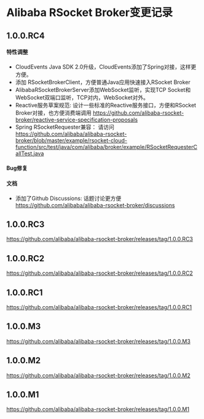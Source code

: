 Alibaba RSocket Broker变更记录
==========================

## 1.0.0.RC4

#### 特性调整

* CloudEvents Java SDK 2.0升级，CloudEvents添加了Spring对接，这样更方便。
* 添加 RSocketBrokerClient，方便普通Java应用快速接入RSocket Broker
* AlibabaRSocketBrokerServer添加WebSocket监听，实现TCP Socket和WebSocket双端口监听，TCP对内，WebSocket对外。
* Reactive服务草案规范: 设计一些标准的Reactive服务接口，方便和RSocket Broker对接，也方便消费端调用 https://github.com/alibaba-rsocket-broker/reactive-service-specification-proposals
* Spring RSocketRequester兼容： 请访问 https://github.com/alibaba/alibaba-rsocket-broker/blob/master/example/rsocket-cloud-function/src/test/java/com/alibaba/broker/example/RSocketRequesterCallTest.java

#### Bug修复


#### 文档

* 添加了Github Discussions: 话题讨论更方便 https://github.com/alibaba/alibaba-rsocket-broker/discussions

## 1.0.0.RC3

https://github.com/alibaba/alibaba-rsocket-broker/releases/tag/1.0.0.RC3

## 1.0.0.RC2

https://github.com/alibaba/alibaba-rsocket-broker/releases/tag/1.0.0.RC2

## 1.0.0.RC1

https://github.com/alibaba/alibaba-rsocket-broker/releases/tag/1.0.0.RC1

## 1.0.0.M3

https://github.com/alibaba/alibaba-rsocket-broker/releases/tag/1.0.0.M3

## 1.0.0.M2

https://github.com/alibaba/alibaba-rsocket-broker/releases/tag/1.0.0.M2

## 1.0.0.M1

https://github.com/alibaba/alibaba-rsocket-broker/releases/tag/1.0.0.M1